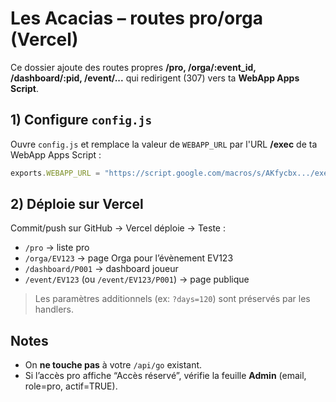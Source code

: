 # Les Acacias – routes pro/orga (Vercel)

Ce dossier ajoute des routes propres **/pro, /orga/:event_id, /dashboard/:pid, /event/...**
qui redirigent (307) vers ta **WebApp Apps Script**.

## 1) Configure `config.js`
Ouvre `config.js` et remplace la valeur de `WEBAPP_URL` par l'URL **/exec** de ta WebApp Apps Script :

```js
exports.WEBAPP_URL = "https://script.google.com/macros/s/AKfycbx.../exec";
```

## 2) Déploie sur Vercel
Commit/push sur GitHub → Vercel déploie → Teste :
- `/pro` → liste pro
- `/orga/EV123` → page Orga pour l’évènement EV123
- `/dashboard/P001` → dashboard joueur
- `/event/EV123` (ou `/event/EV123/P001`) → page publique

> Les paramètres additionnels (ex: `?days=120`) sont préservés par les handlers.

## Notes
- On **ne touche pas** à votre `/api/go` existant.
- Si l’accès pro affiche “Accès réservé”, vérifie la feuille **Admin** (email, role=pro, actif=TRUE).
